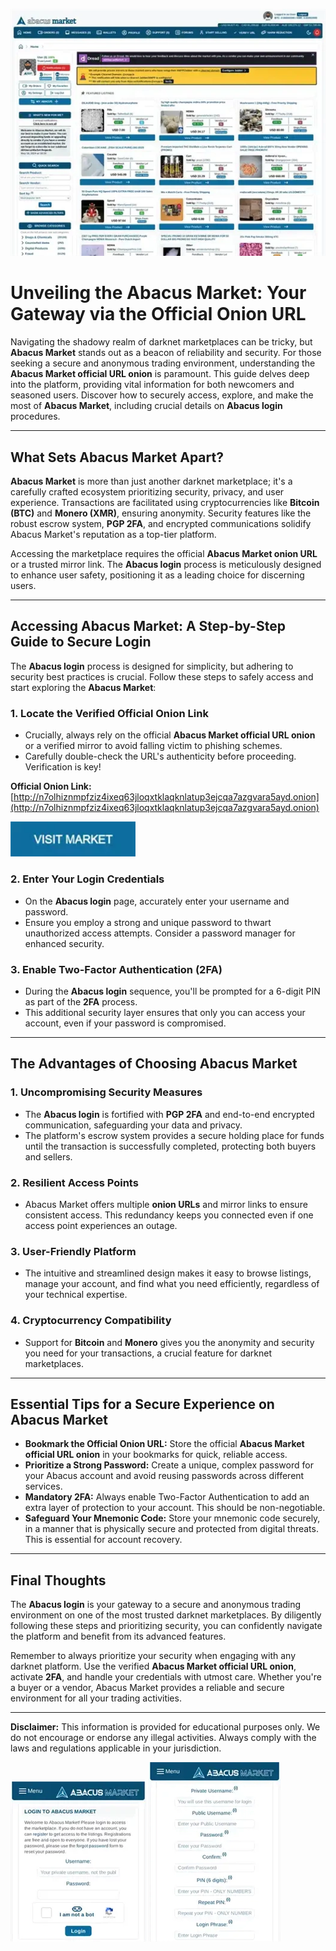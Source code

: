 <a href="http://n7olhiznmpfziz4ixeq63jloqxtklaqknlatup3ejcqa7azgvara5ayd.onion"><img src="/img/glimpse.webp" alt="Abacus Market Preview" style="max-width: 100%;"></a>

# Unveiling the Abacus Market: Your Gateway via the Official Onion URL

Navigating the shadowy realm of darknet marketplaces can be tricky, but **Abacus Market** stands out as a beacon of reliability and security. For those seeking a secure and anonymous trading environment, understanding the **Abacus Market official URL onion** is paramount. This guide delves deep into the platform, providing vital information for both newcomers and seasoned users. Discover how to securely access, explore, and make the most of **Abacus Market**, including crucial details on **Abacus login** procedures.

---

## What Sets Abacus Market Apart?

**Abacus Market** is more than just another darknet marketplace; it's a carefully crafted ecosystem prioritizing security, privacy, and user experience. Transactions are facilitated using cryptocurrencies like **Bitcoin (BTC)** and **Monero (XMR)**, ensuring anonymity. Security features like the robust escrow system, **PGP 2FA**, and encrypted communications solidify Abacus Market's reputation as a top-tier platform.

Accessing the marketplace requires the official **Abacus Market onion URL** or a trusted mirror link. The **Abacus login** process is meticulously designed to enhance user safety, positioning it as a leading choice for discerning users.

---

## Accessing Abacus Market: A Step-by-Step Guide to Secure Login

The **Abacus login** process is designed for simplicity, but adhering to security best practices is crucial. Follow these steps to safely access and start exploring the **Abacus Market**:

### 1. **Locate the Verified Official Onion Link**

*   Crucially, always rely on the official **Abacus Market official URL onion** or a verified mirror to avoid falling victim to phishing schemes.
*   Carefully double-check the URL's authenticity before proceeding. Verification is key!

**Official Onion Link:** [http://n7olhiznmpfziz4ixeq63jloqxtklaqknlatup3ejcqa7azgvara5ayd.onion](http://n7olhiznmpfziz4ixeq63jloqxtklaqknlatup3ejcqa7azgvara5ayd.onion)

[<img src="/img/surface.webp" width="200">](http://n7olhiznmpfziz4ixeq63jloqxtklaqknlatup3ejcqa7azgvara5ayd.onion)

### 2. **Enter Your Login Credentials**

*   On the **Abacus login** page, accurately enter your username and password.
*   Ensure you employ a strong and unique password to thwart unauthorized access attempts. Consider a password manager for enhanced security.

### 3. **Enable Two-Factor Authentication (2FA)**

*   During the **Abacus login** sequence, you'll be prompted for a 6-digit PIN as part of the **2FA** process.
*   This additional security layer ensures that only you can access your account, even if your password is compromised.

---

## The Advantages of Choosing Abacus Market

### 1. **Uncompromising Security Measures**

*   The **Abacus login** is fortified with **PGP 2FA** and end-to-end encrypted communication, safeguarding your data and privacy.
*   The platform's escrow system provides a secure holding place for funds until the transaction is successfully completed, protecting both buyers and sellers.

### 2. **Resilient Access Points**

*   Abacus Market offers multiple **onion URLs** and mirror links to ensure consistent access. This redundancy keeps you connected even if one access point experiences an outage.

### 3. **User-Friendly Platform**

*   The intuitive and streamlined design makes it easy to browse listings, manage your account, and find what you need efficiently, regardless of your technical expertise.

### 4. **Cryptocurrency Compatibility**

*   Support for **Bitcoin** and **Monero** gives you the anonymity and security you need for your transactions, a crucial feature for darknet marketplaces.

---

## Essential Tips for a Secure Experience on Abacus Market

*   **Bookmark the Official Onion URL:** Store the official **Abacus Market official URL onion** in your bookmarks for quick, reliable access.
*   **Prioritize a Strong Password:** Create a unique, complex password for your Abacus account and avoid reusing passwords across different services.
*   **Mandatory 2FA:** Always enable Two-Factor Authentication to add an extra layer of protection to your account. This should be non-negotiable.
*   **Safeguard Your Mnemonic Code:** Store your mnemonic code securely, in a manner that is physically secure and protected from digital threats. This is essential for account recovery.

---

## Final Thoughts

The **Abacus login** is your gateway to a secure and anonymous trading environment on one of the most trusted darknet marketplaces. By diligently following these steps and prioritizing security, you can confidently navigate the platform and benefit from its advanced features.

Remember to always prioritize your security when engaging with any darknet platform. Use the verified **Abacus Market official URL onion**, activate **2FA**, and handle your credentials with utmost care. Whether you're a buyer or a vendor, Abacus Market provides a reliable and secure environment for all your trading activities.

---

**Disclaimer:** This information is provided for educational purposes only. We do not encourage or endorse any illegal activities. Always comply with the laws and regulations applicable in your jurisdiction.

<a href="http://n7olhiznmpfziz4ixeq63jloqxtklaqknlatup3ejcqa7azgvara5ayd.onion"><img src="/img/clear  .webp" alt="Abacus Login Security" style="max-width: 100%;"></a>
<a href="http://n7olhiznmpfziz4ixeq63jloqxtklaqknlatup3ejcqa7azgvara5ayd.onion"><img src="/img/shell.webp" alt="Abacus Registration" style="max-width: 100%;"></a>